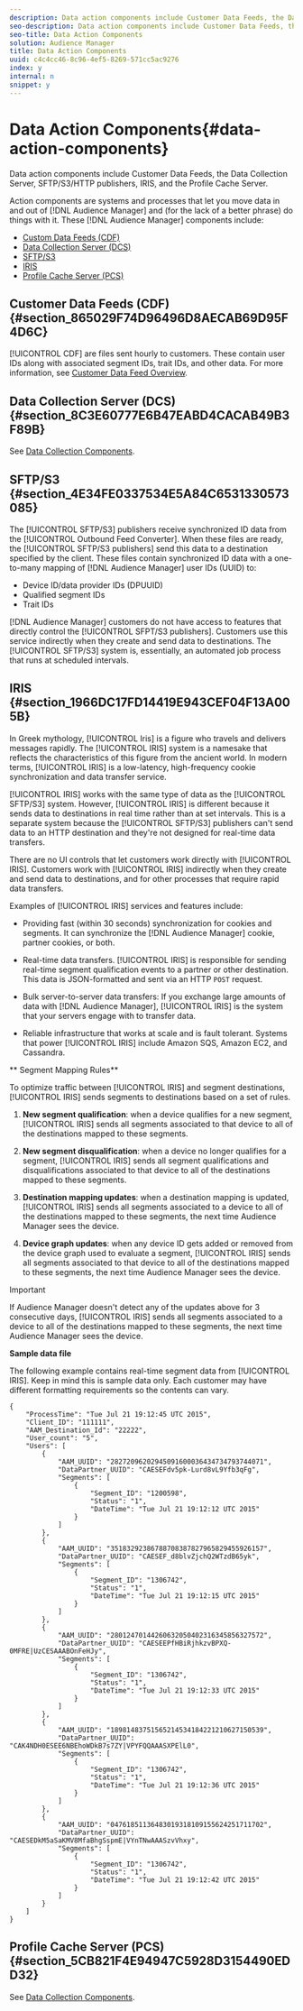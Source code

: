 ```yaml
---
description: Data action components include Customer Data Feeds, the Data Collection Server, SFTP/S3/HTTP publishers, IRIS, and the Profile Cache Server.
seo-description: Data action components include Customer Data Feeds, the Data Collection Server, SFTP/S3/HTTP publishers, IRIS, and the Profile Cache Server.
seo-title: Data Action Components
solution: Audience Manager
title: Data Action Components
uuid: c4c4cc46-8c96-4ef5-8269-571cc5ac9276
index: y
internal: n
snippet: y
---
```


# Data Action Components{#data-action-components}

Data action components include Customer Data Feeds, the Data Collection Server, SFTP/S3/HTTP publishers, IRIS, and the Profile Cache Server.

<!-- 

c_compact.xml

 -->

Action components are systems and processes that let you move data in and out of [!DNL Audience Manager] and (for the lack of a better phrase) do things with it. These [!DNL Audience Manager] components include:

* [Custom Data Feeds (CDF)](../../reference/system-components/components-data-action.md#section_865029F74D96496D8AECAB69D95F4D6C) 
* [Data Collection Server (DCS)](../../reference/system-components/components-data-action.md#section_8C3E60777E6B47EABD4CACAB49B3F89B) 
* [SFTP/S3](../../reference/system-components/components-data-action.md#section_4E34FE0337534E5A84C6531330573085) 
* [IRIS](../../reference/system-components/components-data-action.md#section_1966DC17FD14419E943CEF04F13A005B) 
* [Profile Cache Server (PCS)](../../reference/system-components/components-data-action.md#section_5CB821F4E94947C5928D3154490EDD32)

## Customer Data Feeds (CDF) {#section_865029F74D96496D8AECAB69D95F4D6C}

[!UICONTROL CDF] are files sent hourly to customers. These contain user IDs along with associated segment IDs, trait IDs, and other data. For more information, see [Customer Data Feed Overview](../../c-features/cdf-files.md#concept_114B993EC5E246AE8CDD55E695B344FC).

## Data Collection Server (DCS) {#section_8C3E60777E6B47EABD4CACAB49B3F89B}

See [Data Collection Components](../../reference/system-components/components-data-collection.md#concept_66CFFEBF5E8B41ED94082D562A93506E).

## SFTP/S3 {#section_4E34FE0337534E5A84C6531330573085}

The [!UICONTROL SFTP/S3] publishers receive synchronized ID data from the [!UICONTROL Outbound Feed Converter]. When these files are ready, the [!UICONTROL SFTP/S3 publishers] send this data to a destination specified by the client. These files contain synchronized ID data with a one-to-many mapping of [!DNL Audience Manager] user IDs (UUID) to:

* Device ID/data provider IDs (DPUUID) 
* Qualified segment IDs 
* Trait IDs

[!DNL Audience Manager] customers do not have access to features that directly control the [!UICONTROL SFPT/S3 publishers]. Customers use this service indirectly when they create and send data to destinations. The [!UICONTROL SFTP/S3] system is, essentially, an automated job process that runs at scheduled intervals.

## IRIS {#section_1966DC17FD14419E943CEF04F13A005B}

In Greek mythology, [!UICONTROL Iris] is a figure who travels and delivers messages rapidly. The [!UICONTROL IRIS] system is a namesake that reflects the characteristics of this figure from the ancient world. In modern terms, [!UICONTROL IRIS] is a low-latency, high-frequency cookie synchronization and data transfer service.

[!UICONTROL IRIS] works with the same type of data as the [!UICONTROL SFTP/S3] system. However, [!UICONTROL IRIS] is different because it sends data to destinations in real time rather than at set intervals. This is a separate system because the [!UICONTROL SFTP/S3] publishers can't send data to an HTTP destination and they're not designed for real-time data transfers.

There are no UI controls that let customers work directly with [!UICONTROL IRIS]. Customers work with [!UICONTROL IRIS] indirectly when they create and send data to destinations, and for other processes that require rapid data transfers.

Examples of [!UICONTROL IRIS] services and features include:

* Providing fast (within 30 seconds) synchronization for cookies and segments. It can synchronize the [!DNL Audience Manager] cookie, partner cookies, or both. 
* Real-time data transfers. [!UICONTROL IRIS] is responsible for sending real-time segment qualification events to a partner or other destination. This data is JSON-formatted and sent via an HTTP `POST` request. 

* Bulk server-to-server data transfers: If you exchange large amounts of data with [!DNL Audience Manager], [!UICONTROL IRIS] is the system that your servers engage with to transfer data. 

* Reliable infrastructure that works at scale and is fault tolerant. Systems that power [!UICONTROL IRIS] include Amazon SQS, Amazon EC2, and Cassandra.

** Segment Mapping Rules**

To optimize traffic between [!UICONTROL IRIS] and segment destinations, [!UICONTROL IRIS] sends segments to destinations based on a set of rules.

1. **New segment qualification**: when a device qualifies for a new segment, [!UICONTROL IRIS] sends all segments associated to that device to all of the destinations mapped to these segments. 

1. **New segment disqualification**: when a device no longer qualifies for a segment, [!UICONTROL IRIS] sends all segment qualifications and disqualifications associated to that device to all of the destinations mapped to these segments. 

1. **Destination mapping updates**: when a destination mapping is updated, [!UICONTROL IRIS] sends all segments associated to a device to all of the destinations mapped to these segments, the next time Audience Manager sees the device. 

1. **Device graph updates**: when any device ID gets added or removed from the device graph used to evaluate a segment, [!UICONTROL IRIS] sends all segments associated to that device to all of the destinations mapped to these segments, the next time Audience Manager sees the device.

>[!IMPORTANT]
>
>If Audience Manager doesn't detect any of the updates above for 3 consecutive days, [!UICONTROL IRIS] sends all segments associated to a device to all of the destinations mapped to these segments, the next time Audience Manager sees the device.

**Sample data file**

The following example contains real-time segment data from [!UICONTROL IRIS]. Keep in mind this is sample data only. Each customer may have different formatting requirements so the contents can vary.

```
{
    "ProcessTime": "Tue Jul 21 19:12:45 UTC 2015",
    "Client_ID": "111111",
    "AAM_Destination_Id": "22222",
    "User_count": "5",
    "Users": [
        {
            "AAM_UUID": "28272096202945091600036434734793744071",
            "DataPartner_UUID": "CAESEFdv5pk-Lurd8vL9Yfb3qFg",
            "Segments": [
                {
                    "Segment_ID": "1200598",
                    "Status": "1",
                    "DateTime": "Tue Jul 21 19:12:12 UTC 2015"
                }
            ]
        },
        {
            "AAM_UUID": "35183292386788708387827965829455926157",
            "DataPartner_UUID": "CAESEF_d8blvZjchQ2WTzdB65yk",
            "Segments": [
                {
                    "Segment_ID": "1306742",
                    "Status": "1",
                    "DateTime": "Tue Jul 21 19:12:15 UTC 2015"
                }
            ]
        },
        {
            "AAM_UUID": "28012470144260632050402316345856327572",
            "DataPartner_UUID": "CAESEEPfHBiRjhkzvBPXQ-0MFRE|UzCESAAABOnFeHJy",
            "Segments": [
                {
                    "Segment_ID": "1306742",
                    "Status": "1",
                    "DateTime": "Tue Jul 21 19:12:33 UTC 2015"
                }
            ]
        },
        {
            "AAM_UUID": "18981483751565214534184221210627150539",
            "DataPartner_UUID": "CAK4NDH0ESEE6NBEhoWDkB7s7ZY|VPYFQQAAASXPElL0",
            "Segments": [
                {
                    "Segment_ID": "1306742",
                    "Status": "1",
                    "DateTime": "Tue Jul 21 19:12:36 UTC 2015"
                }
            ]
        },
        {
            "AAM_UUID": "04761851136483019318109155624251711702",
            "DataPartner_UUID": "CAESEDkM5aSaKMV8MfaBhgSspmE|VYnTNwAAASzvVhxy",
            "Segments": [
                {
                    "Segment_ID": "1306742",
                    "Status": "1",
                    "DateTime": "Tue Jul 21 19:12:42 UTC 2015"
                }
            ]
        }
    ]
}
```

## Profile Cache Server (PCS) {#section_5CB821F4E94947C5928D3154490EDD32}

See [Data Collection Components](../../reference/system-components/components-data-collection.md#concept_66CFFEBF5E8B41ED94082D562A93506E). 
